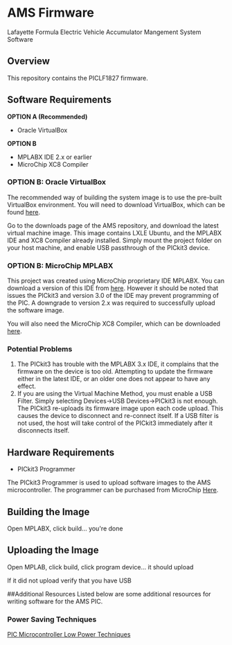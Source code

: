 # AMS Firmware
Lafayette Formula Electric Vehicle Accumulator Mangement System Software

## Overview
This repository contains the PICLF1827 firmware. 

## Software Requirements
**OPTION A (Recommended)**
- Oracle VirtualBox

**OPTION B**
- MPLABX IDE 2.x or earlier
- MicroChip XC8 Compiler

### OPTION B: Oracle VirtualBox
The recommended way of building the system image is to use the pre-built VirtualBox environment. You will need to download VirtualBox, which can be found [here](https://www.virtualbox.org/wiki/Downloads).  

Go to the downloads page of the AMS repository, and download the latest virtual machine image. This image contains LXLE Ubuntu, and the MPLABX IDE and XC8 Compiler already installed. Simply mount the project folder on your host machine, and enable USB passthrough of the PICkit3 device.

### OPTION B: MicroChip MPLABX
This project was created using MicroChip proprietary IDE MPLABX. You can download a version of this IDE from [here](www.microchip.com/mplabx). However it should be noted that issues the PICkit3 and version 3.0 of the IDE may prevent programming of the PIC. A downgrade to version 2.x was required to successfully upload the software image.  
  
You will also need the MicroChip XC8 Compiler, which can be downloaded [here](www.microchip.com/compilers).

### Potential Problems
1. The PICkit3 has trouble with the MPLABX 3.x IDE, it complains that the firmware on the device is too old. Attempting to update the firmware either in the latest IDE, or an older one does not appear to have any effect.
2. If you are using the Virtual Machine Method, you must enable a USB Filter. Simply selecting Devices->USB Devices->PICkit3 is not enough. The PICkit3 re-uploads its firmware image upon each code upload. This causes the device to disconnect and re-connect itself. If a USB filter is not used, the host will take control of the PICkit3 immediately after it disconnects itself.


## Hardware Requirements
- PICkit3 Programmer

The PICkit3 Programmer is used to upload software images to the AMS microcontroller. The programmer can be purchased from MicroChip [Here](www.microchip.com/pickit3).

## Building the Image
Open MPLABX, click build... you're done

## Uploading the Image
Open MPLAB, click build, click program device... it should upload

If it did not upload verify that you have USB

##Additional Resources
Listed below are some additional resources for writing software for the AMS PIC.

### Power Saving Techniques
[PIC Microcontroller Low Power Techniques](http://ww1.microchip.com/downloads/en/DeviceDoc/01146B_chapter%202.pdf)
